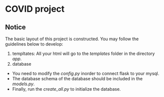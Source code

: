 # COVID project
## Notice
The basic layout of this project is constructed. You may follow the guidelines below to develop:
1. templtates:
All your html will go to the *templates* folder in the directory *app*. 
2. database
- You need to modify the *config.py* inorder to connect flask to your mysql.
- The database schema of the database should be included in the *models.py*.
- Finally, run the *create_all.py* to initialize the database.
